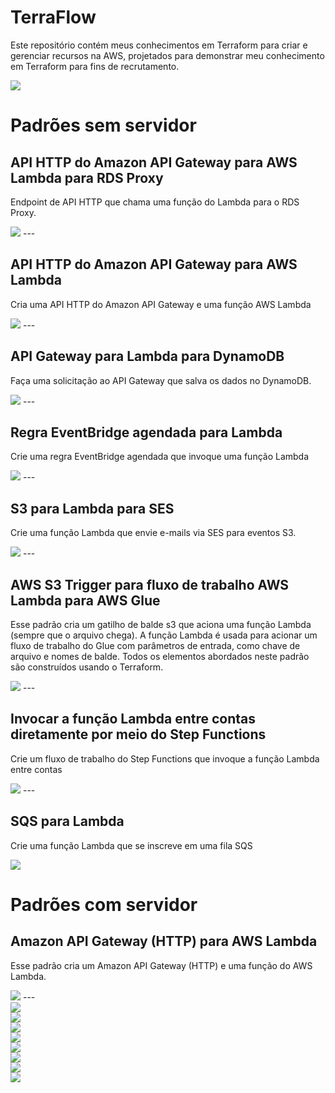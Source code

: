 # TerraFlow
<p>Este repositório contém meus conhecimentos em Terraform para criar e gerenciar recursos na AWS, projetados para demonstrar meu conhecimento em Terraform para fins de recrutamento.</p>

<img src="https://img.icons8.com/color/48/000000/terraform.png"/>

<h1>Padrões sem servidor</h1>

<h2>API HTTP do Amazon API Gateway para AWS Lambda para RDS Proxy</h2>
<p>Endpoint de API HTTP que chama uma função do Lambda para o RDS Proxy.</p>
<img src="padroes-sem-servidor\1.PNG">
---
<h2>API HTTP do Amazon API Gateway para AWS Lambda</h2>
<p>Cria uma API HTTP do Amazon API Gateway e uma função AWS Lambda</p>
<img src="padroes-sem-servidor\2.PNG">
---
<h2>API Gateway para Lambda para DynamoDB</h2>
<p>Faça uma solicitação ao API Gateway que salva os dados no DynamoDB.</p>
<img src="padroes-sem-servidor\3.PNG">
---
<h2>Regra EventBridge agendada para Lambda</h2>
<p>Crie uma regra EventBridge agendada que invoque uma função Lambda</p>
<img src="padroes-sem-servidor\4.PNG">
---
<h2>S3 para Lambda para SES</h2>
<p>Crie uma função Lambda que envie e-mails via SES para eventos S3.</p>
<img src="padroes-sem-servidor\5.PNG">
---
<h2>AWS S3 Trigger para fluxo de trabalho AWS Lambda para AWS Glue</h2>
<p>Esse padrão cria um gatilho de balde s3 que aciona uma função Lambda (sempre que o arquivo chega). A função Lambda é usada para acionar um fluxo de trabalho do Glue com parâmetros de entrada, como chave de arquivo e nomes de balde. Todos os elementos abordados neste padrão são construídos usando o Terraform.</p>
<img src="padroes-sem-servidor\6.PNG">
---
<h2>Invocar a função Lambda entre contas diretamente por meio do Step Functions</h2>
<p>Crie um fluxo de trabalho do Step Functions que invoque a função Lambda entre contas</p>
<img src="padroes-sem-servidor\7.PNG">
---
<h2>SQS para Lambda</h2>
<p>Crie uma função Lambda que se inscreve em uma fila SQS</p>
<img src="padroes-sem-servidor\8.PNG">

<h1>Padrões com servidor</h1>

<h2>Amazon API Gateway (HTTP) para AWS Lambda</h2>
<p>Esse padrão cria um Amazon API Gateway (HTTP) e uma função do AWS Lambda.</p>
<img src="padroes-com-servidor\1.PNG">
---

<!DOCTYPE html>
<html>

<head>
  <link rel="stylesheet" type="text/css" href="https://cdn.jsdelivr.net/jquery.slick/1.6.0/slick.css" />
</head>

<body>

  <div class="slider">
    <div><img src="padroes-sem-servidor\1.PNG"></div>
    <div><img src="padroes-sem-servidor\2.PNG"></div>
    <div><img src="padroes-sem-servidor\3.PNG"></div>
    <div><img src="padroes-sem-servidor\4.PNG"></div>
    <div><img src="padroes-sem-servidor\5.PNG"></div>
    <div><img src="padroes-sem-servidor\6.PNG"></div>
    <div><img src="padroes-sem-servidor\7.PNG"></div>
    <div><img src="padroes-sem-servidor\8.PNG"></div>
  </div>

  <style>
    .slider {
      width: 100%;
    }
    .slick-slide {
      margin: 0px 20px;
    }
    .slick-slide img {
      width: 100%;
    }
    .slick-prev:before,
    .slick-next:before {
      color: black;
    }
  </style>

  <script type="text/javascript" src="https://code.jquery.com/jquery-3.3.1.min.js"></script>
  <script type="text/javascript" src="https://cdn.jsdelivr.net/jquery.slick/1.6.0/slick.min.js"></script>

  <script type="text/javascript">
    $(document).ready(function() {
      $('.slider').slick({
        dots: true,
        infinite: true,
        speed: 500,
        autoplay: true,
        autoplaySpeed: 2000
      });
    });
  </script>

</body>

</html>
